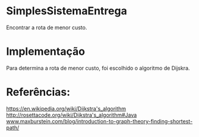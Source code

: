 # SimplesSistemaEntrega
Encontrar a rota de menor custo.

# Implementação
Para determina a rota de menor custo, foi escolhido o algoritmo de Dijskra.

# Referências:
https://en.wikipedia.org/wiki/Dijkstra's_algorithm
http://rosettacode.org/wiki/Dijkstra's_algorithm#Java
www.maxburstein.com/blog/introduction-to-graph-theory-finding-shortest-path/
